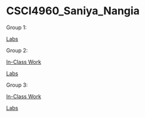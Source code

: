 # CSCI4960_Saniya_Nangia

Group 1:

[Labs](https://github.com/saniyanangia/DataAnalyticsFall2022_Saniya_Nangia/tree/main/Group_1/Labs)



Group 2:

[In-Class Work](https://github.com/saniyanangia/DataAnalyticsFall2022_Saniya_Nangia/tree/main/Group_2/In-Class_Work)

[Labs](https://github.com/saniyanangia/DataAnalyticsFall2022_Saniya_Nangia/tree/main/Group_2/Labs)



Group 3:

[In-Class Work](https://github.com/saniyanangia/DataAnalyticsFall2022_Saniya_Nangia/tree/main/Group_3/In-Class_Work)

[Labs](https://github.com/saniyanangia/DataAnalyticsFall2022_Saniya_Nangia/tree/main/Group_3/Labs)



